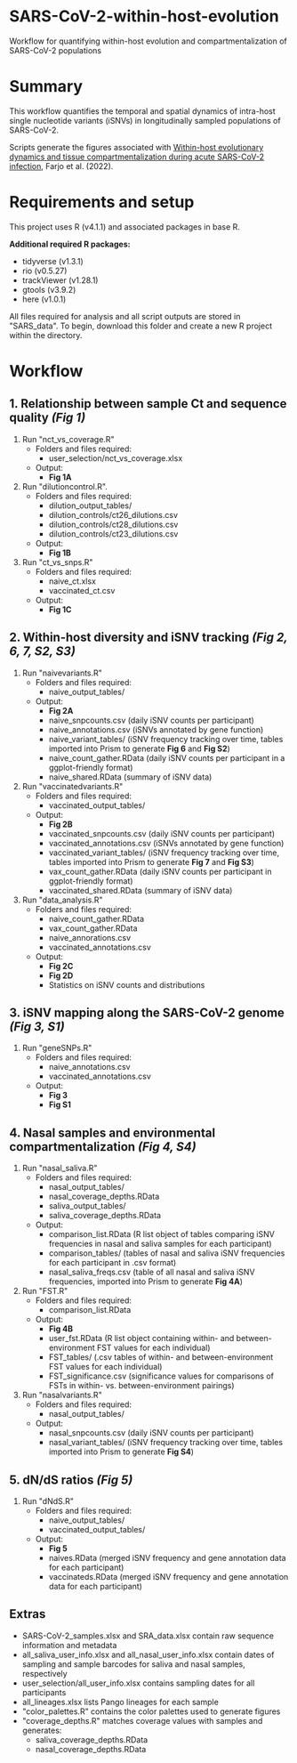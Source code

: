 # SARS-CoV-2-within-host-evolution
Workflow for quantifying within-host evolution and compartmentalization of SARS-CoV-2 populations
# Summary

This workflow quantifies the temporal and spatial dynamics of intra-host single nucleotide variants (iSNVs) in longitudinally sampled populations of SARS-CoV-2. 

Scripts generate the figures associated with [Within-host evolutionary dynamics and tissue compartmentalization during acute SARS-CoV-2 infection](https://doi.org/10.1101/2022.06.21.497047), Farjo et al. (2022). 

# Requirements and setup

This project uses R (v4.1.1) and associated packages in base R.

**Additional required R packages:**

* tidyverse (v1.3.1)
* rio (v0.5.27)
* trackViewer (v1.28.1)
* gtools (v3.9.2)
* here (v1.0.1)

All files required for analysis and all script outputs are stored in "SARS_data". To begin, download this folder and create a new R project within the directory. 

# Workflow

## 1. Relationship between sample Ct and sequence quality *(Fig 1)*

1. Run "nct_vs_coverage.R"
    * Folders and files required:
	    * user_selection/nct_vs_coverage.xlsx
    * Output: 
       * **Fig 1A**
 2. Run "dilutioncontrol.R". 
    * Folders and files required:
        * dilution_output_tables/
        * dilution_controls/ct26_dilutions.csv
        * dilution_controls/ct28_dilutions.csv
        * dilution_controls/ct23_dilutions.csv
    * Output: 
        * **Fig 1B**
  3. Run "ct_vs_snps.R"
      * Folders and files required: 
	      * naive_ct.xlsx
	      * vaccinated_ct.csv
      * Output: 
	      * **Fig 1C**
	      
## 2. Within-host diversity and iSNV tracking *(Fig 2, 6, 7, S2, S3)*

1. Run "naivevariants.R"
    * Folders and files required:
	    * naive_output_tables/
    * Output:
	    * **Fig 2A**
	    * naive_snpcounts.csv (daily iSNV counts per participant)
	    * naive_annotations.csv (iSNVs annotated by gene function)
	    * naive_variant_tables/ (iSNV frequency tracking over time, tables imported into Prism to generate **Fig 6** and **Fig S2**)
	    * naive_count_gather.RData (daily iSNV counts per participant in a ggplot-friendly format)
	    * naive_shared.RData (summary of iSNV data)
2. Run "vaccinatedvariants.R"
    * Folders and files required: 
	    * vaccinated_output_tables/
    * Output:
	    * **Fig 2B**
	    * vaccinated_snpcounts.csv (daily iSNV counts per participant)
	    * vaccinated_annotations.csv (iSNVs annotated by gene function)
	    * vaccinated_variant_tables/ (iSNV frequency tracking over time, tables imported into Prism to generate **Fig 7** and **Fig S3**)
	    * vax_count_gather.RData (daily iSNV counts per participant in ggplot-friendly format)
	    * vaccinated_shared.RData (summary of iSNV data)
3. Run "data_analysis.R"
    * Folders and files required:
	    * naive_count_gather.RData
	    * vax_count_gather.RData
	    * naive_annorations.csv
	    * vaccinated_annotations.csv
    * Output:
	    * **Fig 2C**
	    * **Fig 2D**
	    * Statistics on iSNV counts and distributions

## 3. iSNV mapping along the SARS-CoV-2 genome *(Fig 3, S1)*

1. Run "geneSNPs.R"
    * Folders and files required:
        * naive_annotations.csv
        * vaccinated_annotations.csv
     * Output:
	     * **Fig 3**
	     * **Fig S1**


## 4. Nasal samples and environmental compartmentalization *(Fig 4, S4)*

1. Run "nasal_saliva.R"
	* Folders and files required:
		* nasal_output_tables/
		* nasal_coverage_depths.RData
		* saliva_output_tables/
		* saliva_coverage_depths.RData
	* Output:
		* comparison_list.RData (R list object of tables comparing iSNV frequencies in nasal and saliva samples for each participant)
		* comparison_tables/ (tables of nasal and saliva iSNV frequencies for each participant in .csv format)
		* nasal_saliva_freqs.csv (table of all nasal and saliva iSNV frequencies, imported into Prism to generate **Fig 4A**)
2. Run "FST.R"
   * Folders and files required:
	   * comparison_list.RData
   * Output:
	   * **Fig 4B**
	   * user_fst.RData (R list object containing within- and between-environment FST values for each individual)
	   * FST_tables/ (.csv tables of within- and between-environment FST values for each individual)
	   * FST_significance.csv (significance values for comparisons of FSTs in within- vs. between-environment pairings)
3. Run "nasalvariants.R"
   * Folders and files required:
	   * nasal_output_tables/
   * Output:
	   * nasal_snpcounts.csv (daily iSNV counts per participant)
	   * nasal_variant_tables/ (iSNV frequency tracking over time, tables imported into Prism to generate **Fig S4**)

## 5. dN/dS ratios *(Fig 5)*

1. Run "dNdS.R"
	* Folders and files required:
		* naive_output_tables/
		* vaccinated_output_tables/
	* Output:
		* **Fig 5**
		* naives.RData (merged iSNV frequency and gene annotation data for each participant)
		* vaccinateds.RData (merged iSNV frequency and gene annotation data for each participant)

## Extras
 * SARS-CoV-2_samples.xlsx and SRA_data.xlsx contain raw sequence information and metadata
 * all_saliva_user_info.xlsx and all_nasal_user_info.xlsx contain dates of sampling and sample barcodes for saliva and nasal samples, respectively
 * user_selection/all_user_info.xlsx contains sampling dates for all participants
 * all_lineages.xlsx lists Pango lineages for each sample
 * "color_palettes.R" contains the color palettes used to generate figures
 * "coverage_depths.R" matches coverage values with samples and generates:
	 * saliva_coverage_depths.RData
	 * nasal_coverage_depths.RData
